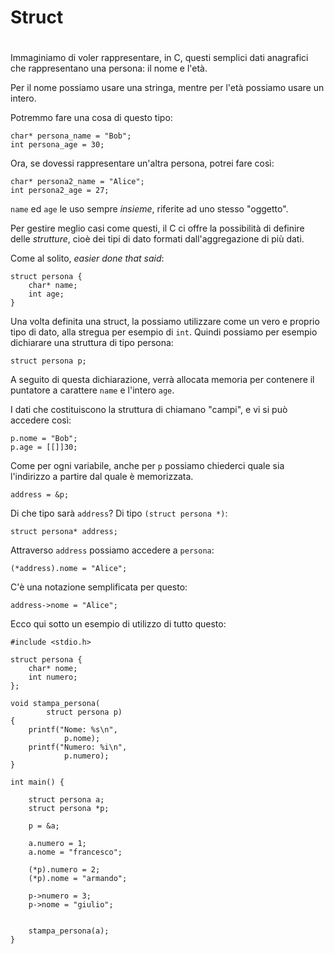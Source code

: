 # Struct
#

Immaginiamo di voler rappresentare, in C, questi semplici dati anagrafici che rappresentano
una persona: il nome e l'età.

Per il nome possiamo usare una stringa, mentre per l'età possiamo usare un
intero.

Potremmo fare una cosa di questo tipo:

    char* persona_name = "Bob";
    int persona_age = 30;
    
    
Ora, se dovessi rappresentare un'altra persona, potrei fare così:

    char* persona2_name = "Alice";
    int persona2_age = 27;
    
`name` ed `age` le uso sempre _insieme_, riferite ad uno stesso "oggetto".

Per gestire meglio casi come questi, il C ci offre la possibilità di definire
delle _strutture_, cioè dei tipi di dato formati dall'aggregazione di più dati.

Come al solito, _easier done that said_:

    struct persona {
        char* name;
        int age;
    }
    
Una volta definita una struct, la possiamo utilizzare come un vero e proprio
tipo di dato, alla stregua per esempio di `int`. Quindi possiamo per esempio
dichiarare una struttura di tipo persona:

    struct persona p;

A seguito di questa dichiarazione, verrà allocata memoria per contenere il
puntatore a carattere `name` e l'intero `age`.

I dati che costituiscono la struttura di chiamano "campi", e vi si può accedere
così:

    p.nome = "Bob";
    p.age = [[]]30;
    


Come per ogni variabile, anche per `p` possiamo chiederci quale sia l'indirizzo
a partire dal quale è memorizzata.

    address = &p;
    
Di che tipo sarà `address`? Di tipo `(struct persona *)`:

    struct persona* address;

Attraverso `address` possiamo accedere a `persona`:

    (*address).nome = "Alice";
    
C'è una notazione semplificata per questo:

    address->nome = "Alice";
    

Ecco qui sotto un esempio di utilizzo di tutto questo:

    #include <stdio.h>

    struct persona {
        char* nome;
        int numero;
    };

    void stampa_persona(
            struct persona p)
    {
        printf("Nome: %s\n",
                p.nome);
        printf("Numero: %i\n",
                p.numero);
    }

    int main() {

        struct persona a;
        struct persona *p;

        p = &a;

        a.numero = 1;
        a.nome = "francesco";

        (*p).numero = 2;
        (*p).nome = "armando";

        p->numero = 3;
        p->nome = "giulio";


        stampa_persona(a);
    }
